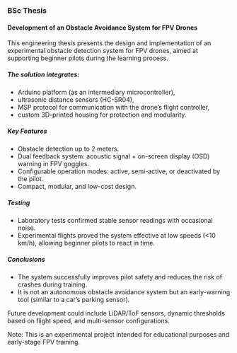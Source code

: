 ### BSc Thesis
#### Development of an Obstacle Avoidance System for FPV Drones

This engineering thesis presents the design and implementation of an experimental obstacle detection system for FPV drones, aimed at supporting beginner pilots during the learning process.

##### The solution integrates:

- Arduino platform (as an intermediary microcontroller),
- ultrasonic distance sensors (HC-SR04),
- MSP protocol for communication with the drone’s flight controller,
- custom 3D-printed housing for protection and modularity.

##### Key Features

- Obstacle detection up to 2 meters.
- Dual feedback system: acoustic signal + on-screen display (OSD) warning in FPV goggles.
- Configurable operation modes: active, semi-active, or deactivated by the pilot.
- Compact, modular, and low-cost design.

##### Testing

- Laboratory tests confirmed stable sensor readings with occasional noise.
- Experimental flights proved the system effective at low speeds (<10 km/h), allowing beginner pilots to react in time.

##### Conclusions

- The system successfully improves pilot safety and reduces the risk of crashes during training.
- It is not an autonomous obstacle avoidance system but an early-warning tool (similar to a car’s parking sensor).

Future development could include LiDAR/ToF sensors, dynamic thresholds based on flight speed, and multi-sensor configurations.

Note: This is an experimental project intended for educational purposes and early-stage FPV training.